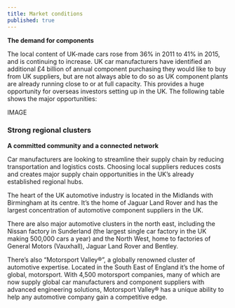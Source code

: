 ```yaml
---
title: Market conditions
published: true
---
```


**The demand for components**

The local content of UK-made cars rose from 36% in 2011 to 41% in 2015, and is continuing to increase. UK car manufacturers have identified an additional £4 billion of annual component purchasing they would like to buy from UK suppliers, but are not always able to do so as UK component plants are already running close to or at full capacity. This provides a huge opportunity for overseas investors setting up in the UK. The following table shows the major opportunities:

IMAGE

### Strong regional clusters

**A committed community and a connected network**

Car manufacturers are looking to streamline their supply chain by reducing transportation and logistics costs. Choosing local suppliers reduces costs and creates major supply chain opportunities in the UK’s already established regional hubs.

The heart of the UK automotive industry is located in the Midlands with Birmingham at its centre. It’s the home of Jaguar Land Rover and has the largest concentration of automotive component suppliers in the UK. 

There are also major automotive clusters in the north east, including the Nissan factory in Sunderland (the largest single car factory in the UK making 500,000 cars a year) and the North West, home to factories of General Motors (Vauxhall), Jaguar Land Rover and Bentley. 

There’s also “Motorsport Valley®”, a globally renowned cluster of automotive expertise. Located in the South East of England it’s the home of global, motorsport. With 4,500 motorsport companies, many of which are now supply global car manufacturers and component suppliers with advanced engineering solutions, Motorsport Valley® has a unique ability to help any automotive company gain a competitive edge.
